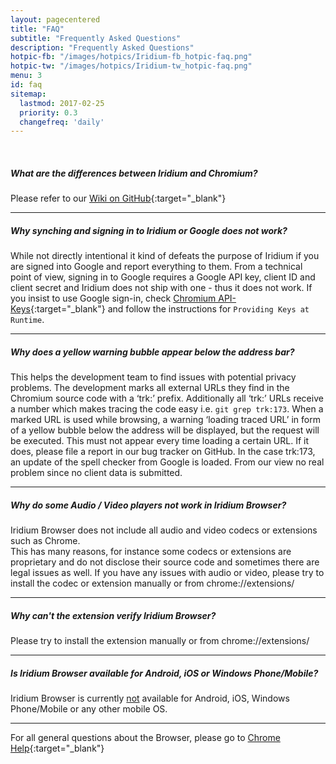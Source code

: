 ```yaml
---
layout: pagecentered
title: "FAQ"
subtitle: "Frequently Asked Questions"
description: "Frequently Asked Questions"
hotpic-fb: "/images/hotpics/Iridium-fb_hotpic-faq.png"
hotpic-tw: "/images/hotpics/Iridium-tw_hotpic-faq.png"
menu: 3
id: faq
sitemap:
  lastmod: 2017-02-25
  priority: 0.3
  changefreq: 'daily'
---
```


<br/>

##### What are the differences between Iridium and Chromium? #    
Please refer to our [Wiki on GitHub](https://github.com/iridium-browser/tracker/wiki/Differences-between-Iridium-and-Chromium){:target="_blank"}     
    
----

##### Why synching and signing in to Iridium or Google does not work? #    
While not directly intentional it kind of defeats the purpose of Iridium if you are signed into Google and report everything to them. From a technical point of view, signing in to Google requires a Google API key, client ID and client secret and Iridium does not ship with one - thus it does not work.
If you insist to use Google sign-in, check [Chromium API-Keys](http://www.chromium.org/developers/how-tos/api-keys){:target="_blank"} and follow the instructions for ```Providing Keys at Runtime```.     

----

##### Why does a yellow warning bubble appear below the address bar? #
This helps the development team to find issues with potential privacy problems. 
The development marks all external URLs they find in the Chromium source code with a ‘trk:’ prefix. Additionally all ‘trk:’ URLs receive a number which makes tracing the code easy i.e. ```git grep trk:173```.
When a marked URL is used while browsing, a warning ‘loading traced URL’ in form of a yellow bubble below the address will be displayed, but the request will be executed.
This must not appear every time loading a certain URL. If it does, please file a report in our bug tracker on GitHub.
In the case trk:173, an update of the spell checker from Google is loaded. From our view no real problem since no client data is submitted.

----

##### Why do some Audio / Video players not work in Iridium Browser? #    
Iridium Browser does not include all audio and video codecs or extensions such as Chrome.    
This has many reasons, for instance some codecs or extensions are proprietary and do not disclose their source code and sometimes there are legal issues as well. If you have any issues with audio or video, please try to install the codec or extension manually or from chrome://extensions/

----

##### Why can't the extension verify Iridium Browser? #    
Please try to install the extension manually or from chrome://extensions/

----

##### Is Iridium Browser available for Android, iOS or Windows Phone/Mobile? #    
Iridium Browser is currently <u>not</u> available for Android, iOS, Windows Phone/Mobile or any other mobile OS.

----

For all general questions about the Browser, please go to [Chrome Help](https://support.google.com/chrome/?p=help){:target="_blank"}     